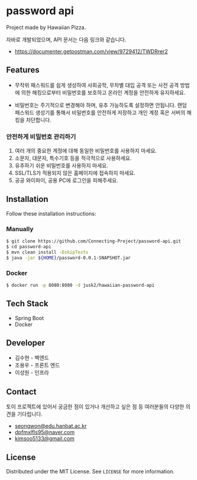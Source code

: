 # password api

Project made by Hawaiian Pizza. 

자바로 개발되었으며, API 문서는 다음 링크와 같습니다. 

* https://documenter.getpostman.com/view/9729412/TWDRrer2



## Features

* 무작위 패스워드를 쉽게 생성하여 사회공학, 무차별 대입 공격 또는 사전 공격 방법에 의한 해킹으로부터 비밀번호를 보호하고 온라인 계정을 안전하게 유지하세요.

* 비밀번호는 주기적으로 변경해야 하며, 유추 가능하도록 설정하면 안됩니다. 랜덤 패스워드 생성기를 통해서 비밀번호를 안전하게 저장하고 개인 계정 혹은 서버의 해킹을 차단합니다.



### 안전하게 비밀번호 관리하기

1. 여러 개의 중요한 계정에 대해 동일한 비밀번호를 사용하지 마세요.
2. 소문자, 대문자, 특수기호 등을 적극적으로 사용하세요.
3. 유추하기 쉬운 비밀번호를 사용하지 마세요.
4. SSL/TLS가 적용되지 않은 홈페이지에 접속하지 마세요.
5. 공공 와이파이, 공용 PC에 로그인을 피해주세요.



## Installation

Follow these installation instructions:

### Manually

```bash
$ git clone https://github.com/Connecting-Project/password-api.git
$ cd password-api
$ mvn clean install -DskipTests 
$ java -jar ${HOME}/password-0.0.1-SNAPSHOT.jar
```

### Docker 

```bash
$ docker run -p 8080:8080 -d jusk2/hawaiian-password-api
```



## Tech Stack

* Spring Boot
* Docker



## Developer

- 김수현 - 벡엔드
- 조용우 - 프론트 엔드
- 이성원 - 인프라



## Contact

토이 프로젝트에 있어서 궁금한 점이 있거나 개선하고 싶은 점 등 여러분들의 다양한 의견을 기다립니다.

- [seongwon@edu.hanbat.ac.kr](mailto:seongwon@edu.hanbat.ac.kr)
- [dpfmxlfls95@naver.com](mailto:dpfmxlfls95@naver.com)
- kimsoo5133@gmail.com



## License

Distributed under the MIT License. See `LICENSE` for more information.



